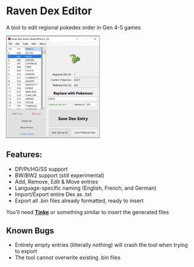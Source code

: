 # Raven Dex Editor

A tool to edit regional pokedex order in Gen 4-5 games

<img src="RDE1.1.png" width=50% height=50%>

## Features:
* DP/Pt/HG/SS support
* BW/BW2 support (still experimental)
* Add, Remove, Edit & Move entries
* Language-specific naming (English, French, and German)
* Import/Export entire Dex as .txt
* Export all .bin files already formatted, ready to insert

You'll need **[Tinke](https://github.com/pleonex/tinke)** or something similar to insert the generated files

## Known Bugs
* Entirely empty entries (litterally nothing) will crash the tool when trying to export
* The tool cannot overwrite existing .bin files



